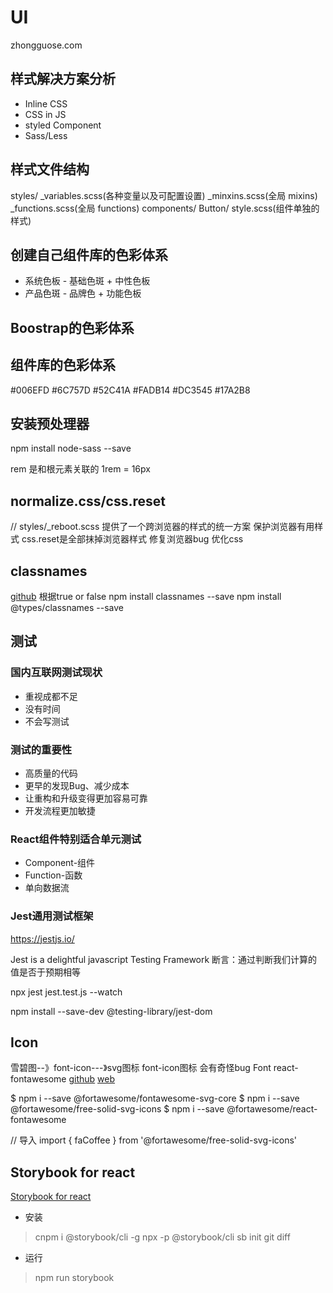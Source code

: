 
# UI

zhongguose.com

## 样式解决方案分析

- Inline CSS
- CSS in JS 
- styled Component
- Sass/Less

## 样式文件结构
styles/ 
   _variables.scss(各种变量以及可配置设置)
   _minxins.scss(全局 mixins)
   _functions.scss(全局 functions)
components/
   Button/
     style.scss(组件单独的样式)


## 创建自己组件库的色彩体系
- 系统色板 - 基础色斑 + 中性色板
- 产品色斑 - 品牌色 + 功能色板

## Boostrap的色彩体系

## 组件库的色彩体系

#006EFD
#6C757D
#52C41A
#FADB14
#DC3545
#17A2B8

## 安装预处理器
npm install node-sass --save


rem  是和根元素关联的 
1rem = 16px


## normalize.css/css.reset

// styles/_reboot.scss
提供了一个跨浏览器的样式的统一方案
保护浏览器有用样式
css.reset是全部抹掉浏览器样式
修复浏览器bug
优化css


## classnames
[github](https://www.npmjs.com/package/classnames)
根据true or false 
npm install classnames --save
npm install @types/classnames --save


## 测试

### 国内互联网测试现状
- 重视成都不足
- 没有时间
- 不会写测试

### 测试的重要性
- 高质量的代码
- 更早的发现Bug、减少成本
- 让重构和升级变得更加容易可靠
- 开发流程更加敏捷

### React组件特别适合单元测试
- Component-组件
- Function-函数
- 单向数据流

### Jest通用测试框架
https://jestjs.io/

Jest is a delightful javascript Testing Framework
断言：通过判断我们计算的值是否于预期相等

 npx jest jest.test.js --watch

 npm install --save-dev @testing-library/jest-dom


## Icon
雪碧图--》font-icon---》svg图标
font-icon图标 会有奇怪bug
Font
react-fontawesome
[github](https://github.com/FortAwesome/react-fontawesome/)
[web](https://fontawesome.com/)

$ npm i --save @fortawesome/fontawesome-svg-core
$ npm i --save @fortawesome/free-solid-svg-icons
$ npm i --save @fortawesome/react-fontawesome

// 导入
import { faCoffee } from '@fortawesome/free-solid-svg-icons'
<FontAwesomeIcon icon={faCoffee} size="lg" />



## Storybook for react
[Storybook for react](https://storybook.js.org/guides/guide-react/)
- 安装
> cnpm i @storybook/cli -g
> npx -p @storybook/cli sb init
git diff
- 运行
> npm run storybook

